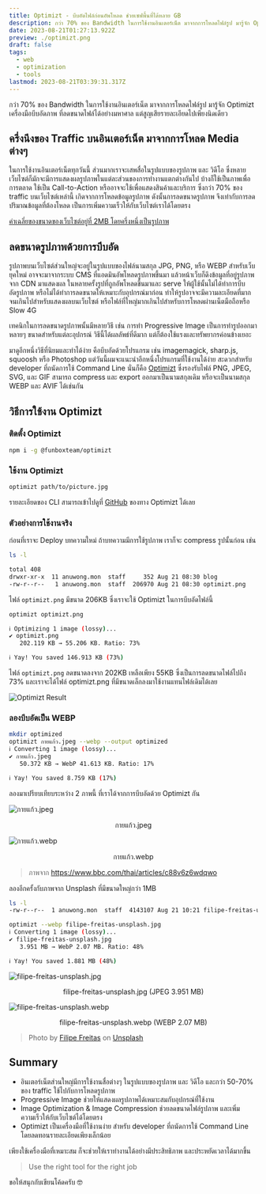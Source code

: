 ```yaml
---
title: Optimizt - บีบอัดไฟล์ก่อนอัพโหลด ช่วยเซฟพื้นที่ได้หลาย GB
description: กว่า 70% ของ Bandwidth ในการใช้งานอินเตอร์เน็ต มาจากการโหลดไฟล์รูป มารู้จัก Optimizt เครื่องมือบีบอัดภาพ ที่ลดขนาดไฟล์ได้อย่างมหาศาล แต่สูญเสียรายละเอียดไปเพียงนิดเดียว
date: 2023-08-21T01:27:13.922Z
preview: ./optimizt.png
draft: false
tags:
  - web
  - optimization
  - tools
lastmod: 2023-08-21T03:39:31.317Z
---
```


กว่า 70% ของ Bandwidth ในการใช้งานอินเตอร์เน็ต มาจากการโหลดไฟล์รูป มารู้จัก Optimizt เครื่องมือบีบอัดภาพ ที่ลดขนาดไฟล์ได้อย่างมหาศาล แต่สูญเสียรายละเอียดไปเพียงนิดเดียว

## ครึ่งนึงของ Traffic บนอินเตอร์เน็ต มาจากการโหลด Media ต่างๆ

ในการใช้งานอินเตอร์เน็ตทุกวันนี้ ส่วนมากเราจะเสพสื่อในรูปแบบของรูปภาพ และ วิดีโอ ซึ่งหลายเว็บไซต์ก็มักจะมีการแสดงผลรูปภาพในแต่ละส่วนของการทำงานแตกต่างกันไป บ้างก็ใช้เป็นภาพเพื่อการตลาด ใช้เป็น Call-to-Action หรืออาจจะใช้เพื่อแสดงสินค้าและบริการ ซึ่งกว่า 70% ของ traffic บนเว็บไซต์เหล่านี้ เกิดจากการโหลดข้อมูลรูปภาพ ดังนั้นการลดขนาดรูปภาพ จึงเท่ากับการลดปริมาณข้อมูลที่ต้องโหลด เป็นการเพิ่มความเร็วให้กับเว็บไซต์เราได้โดยตรง

[ค่าเฉลี่ยของขนาดของเว็บไซต์อยู่ที่ 2MB โดยครึ่งหนึ่งเป็นรูปภาพ](https://web.dev/learn/images/performance-issues/)

## ลดขนาดรูปภาพด้วยการบีบอัด

รูปภาพบนเว็บไซต์ส่วนใหญ่จะอยู่ในรูปแบบของไฟล์นามสกุล JPG, PNG, หรือ WEBP สำหรับเว็บยุคใหม่ อาจจะมาจากระบบ CMS ที่แอดมินอัพโหลดรูปภาพขึ้นมา แล้วหน้าเว็บก็ดึงข้อมูลที่อยู่รูปภาพจาก CDN มาแสดงผล ในหลายครั้งรูปที่ถูกอัพโหลดขึ้นมาและ serve ให้ผู้ใช้นั้นไม่ได้ทำการบีบอัดรูปภาพ หรือไม่ได้ทำการลดขนาดให้เหมาะกับอุปกรณ์มาก่อน ทำให้รูปอาจจะมีความละเอียดที่มากจนเกินไปสำหรับแสดงผลบนเว็บไซต์ หรือไฟล์ที่ใหญ่มากเกินไปสำหรับการโหลดผ่านเน็ตมือถือหรือ Slow 4G

เทคนิกในการลดขนาดรูปภาพนั้นมีหลายวิธี เช่น การทำ Progressive Image เป็นการทำรูปออกมาหลายๆ ขนาดสำหรับแต่ละอุปกรณ์ วิธีนี้ได้ผลลัพธ์ที่ดีมาก แต่ก็ต้องใช้แรงและทรัพยากรค่อนข้างเยอะ

มาดูอีกหนึ่งวิธีที่นิยมและทำได้ง่าย คือบีบอัดด้วยโปรแกรม เช่น imagemagick, sharp.js, squoosh หรือ Photoshop แต่วันนี้ผมจะแนะนำอีกหนึ่งโปรแกรมที่ใช้งานได้ง่าย สะดวกสำหรับ developer ที่ถนัดการใช้ Command Line นั่นก็คือ [Optimizt](https://github.com/funbox/optimizt) ซึ่งรองรับไฟล์ PNG, JPEG, SVG, และ GIF สามารถ compress และ export ออกมาเป็นนามสกุลเดิม หรือจะเป็นนามสกุล WEBP และ AVIF ได้เช่นกัน

## วิธีการใช้งาน Optimizt

### ติดตั้ง Optimizt

```sh
npm i -g @funboxteam/optimizt
```

### ใช้งาน Optimizt

```sh
optimizt path/to/picture.jpg
```

รายละเอียดของ CLI สามารถเข้าไปดูที่ [GitHub](https://github.com/funbox/optimizt) ของทาง Optimizt ได้เลย

### ตัวอย่างการใช้งานจริง

ก่อนที่เราจะ Deploy บทความใหม่ ถ้าบทความมีการใช้รูปภาพ เราก็จะ compress รูปนั้นก่อน เช่น

```sh
ls -l

total 408
drwxr-xr-x  11 anuwong.mon  staff     352 Aug 21 08:30 blog
-rw-r--r--   1 anuwong.mon  staff  206970 Aug 21 08:30 optimizt.png
```

ไฟล์ `optimizt.png` มีขนาด 206KB ซึ่งเราจะใช้ Optimizt ในการบีบอัดไฟล์นี้

```sh
optimizt optimizt.png

ℹ Optimizing 1 image (lossy)...
✔ optimizt.png
   202.119 KB → 55.206 KB. Ratio: 73%

ℹ Yay! You saved 146.913 KB (73%)
```

ไฟล์ `optimizt.png` ลดขนาดลงจาก 202KB เหลือเพียง 55KB ซึ่งเป็นการลดขนาดไฟล์ไปถึง 73% และเราจะได้ไฟล์ optimizt.png ที่มีขนาดเล็กลงมาใช้งานแทนไฟล์เดิมได้เลย

![Optimizt Result](./optimizt-result.png)

### ลองบีบอัดเป็น WEBP

```sh
mkdir optimized
optimizt กายแก้ว.jpeg --webp --output optimized
ℹ Converting 1 image (lossy)...
✔ กายแก้ว.jpeg
   50.372 KB → WebP 41.613 KB. Ratio: 17%

ℹ Yay! You saved 8.759 KB (17%)
```

ลองมาเปรียบเทียบระหว่าง 2 ภาพนี้ ที่เราได้จากการบีบอัดด้วย Optimizt กัน

![กายแก้ว.jpeg](./gai-gaew.jpeg)

<p style="text-align:center;">กายแก้ว.jpeg</p>

![กายแก้ว.webp](./gai-gaew.webp)

<p style="text-align:center;">กายแก้ว.webp</p>

> ภาพจาก https://www.bbc.com/thai/articles/c88v6z6wdqwo

ลองอีกครั้งกับภาพจาก Unsplash ที่มีขนาดใหญ่กว่า 1MB

```sh
ls -l
-rw-r--r--  1 anuwong.mon  staff  4143107 Aug 21 10:21 filipe-freitas-unsplash.jpg

optimizt --webp filipe-freitas-unsplash.jpg
ℹ Converting 1 image (lossy)...
✔ filipe-freitas-unsplash.jpg
   3.951 MB → WebP 2.07 MB. Ratio: 48%

ℹ Yay! You saved 1.881 MB (48%)
```

![filipe-freitas-unsplash.jpg](./filipe-freitas-unsplash.jpg)

<p style="text-align:center;">filipe-freitas-unsplash.jpg (JPEG 3.951 MB)</p>

![filipe-freitas-unsplash.webp](./filipe-freitas-unsplash.webp)

<p style="text-align:center;">filipe-freitas-unsplash.webp (WEBP 2.07 MB)</p>

> Photo by <a href="https://unsplash.com/@filipephotographs?utm_source=unsplash&utm_medium=referral&utm_content=creditCopyText">Filipe Freitas</a> on <a href="https://unsplash.com/photos/-TnJh0eRegc?utm_source=unsplash&utm_medium=referral&utm_content=creditCopyText">Unsplash</a>

## Summary

- อินเตอร์เน็ตส่วนใหญ่มีการใช้งานสื่อต่างๆ ในรูปแบบของรูปภาพ และ วิดีโอ และกว่า 50-70% ของ traffic ใช้ไปกับการโหลดรูปภาพ
- Progressive Image ช่วยให้แสดงผลรูปภาพได้เหมาะสมกับอุปกรณ์ที่ใช้งาน
- Image Optimization & Image Compression ช่วยลดขนาดไฟล์รูปภาพ และเพิ่มความเร็วให้กับเว็บไซต์ได้โดยตรง
- Optimizt เป็นเครื่องมือที่ใช้งานง่าย สำหรับ developer ที่ถนัดการใช้ Command Line โดยลดทอนรายละเอียดเพียงเล็กน้อย

เพียงใช้เครื่องมือที่เหมาะสม ก็จะช่วยให้เราทำงานได้อย่างมีประสิทธิภาพ และประหยัดเวลาได้มากขึ้น

> Use the right tool for the right job

ขอให้สนุกกับเขียนโค้ดครับ 🤓
